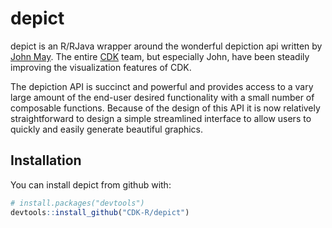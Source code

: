 # depict

depict is an R/RJava wrapper around the wonderful depiction api written by [John May](https://github.com/johnmay).  The entire [CDK](https://github.com/cdk) team, but especially John, have been steadily improving the visualization features of CDK. 

The depiction API is succinct and powerful and provides access to a vary large amount of the end-user desired functionality with a small number of composable functions. Because of the design of this API it is now relatively straightforward to design a simple streamlined interface to allow users to quickly and easily generate beautiful graphics.


## Installation

You can install depict from github with:

```r
# install.packages("devtools")
devtools::install_github("CDK-R/depict")
```

